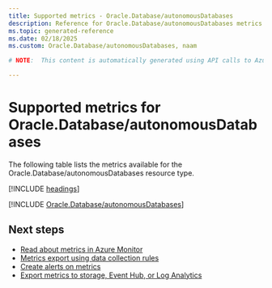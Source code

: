 ```yaml
---
title: Supported metrics - Oracle.Database/autonomousDatabases
description: Reference for Oracle.Database/autonomousDatabases metrics in Azure Monitor.
ms.topic: generated-reference
ms.date: 02/18/2025
ms.custom: Oracle.Database/autonomousDatabases, naam

# NOTE:  This content is automatically generated using API calls to Azure. Any edits made on these files will be overwritten in the next run of the script. 

---
```


  
# Supported metrics for Oracle.Database/autonomousDatabases
  
The following table lists the metrics available for the Oracle.Database/autonomousDatabases resource type.  
  
  
[!INCLUDE [headings](~/reusable-content/ce-skilling/azure/includes/azure-monitor/reference/metrics/metrics-headings.md)]  
  
 

[!INCLUDE [Oracle.Database/autonomousDatabases](~/reusable-content/ce-skilling/azure/includes/azure-monitor/reference/metrics/oracle-database-autonomousdatabases-metrics-include.md)]  



## Next steps

- [Read about metrics in Azure Monitor](/azure/azure-monitor/data-platform)
- [Metrics export using data collection rules](/azure/azure-monitor/essentials/data-collection-metrics)
- [Create alerts on metrics](/azure/azure-monitor/alerts/alerts-overview)
- [Export metrics to storage, Event Hub, or Log Analytics](/azure/azure-monitor/essentials/platform-logs-overview)
